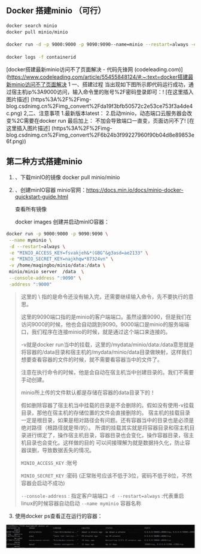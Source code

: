 ##  Docker 搭建minio （可行）

```bash
docker search minio
docker pull minio/minio

docker run -d -p 9000:9000 -p 9090:9090--name=minio --restart=always -e "MINIO_ROOT_USER=maqingbo" -e "MINIO_ROOT_PASSWORD=najkhqw*87324vn" -v /home/data:/data -v /home/config:/root/.minio  minio/minio server /data --console-address ":9000" --address ":9090"

docker logs -f containerid 
```

[docker搭建最新minio访问不了页面解决 - 代码先锋网 (codeleading.com)](https://www.codeleading.com/article/55455848124/#:~:text=docker搭建最新minio访问不了页面解决 1 一、搭建过程 当出现如下图所示即代码运行成功，通过宿主机ip%3A9000访问，输入命令里的账号%2F密码登录即可：! [在这里插入图片描述] (https%3A%2F%2Fimg-blog.csdnimg.cn%2Fimg_convert%2Fda19f3bfb50572c2e53ce753f3a4de4c.png) 2,二、注意事项 1.最新版本latest： 2.启动minio，动态端口云服务器会改变%2C需要在docker run 最后加上： 不加会导致端口一直变，页面访问不了! [在这里插入图片描述] (https%3A%2F%2Fimg-blog.csdnimg.cn%2Fimg_convert%2F6b24b3f99227960f90b04d8e89853e6f.png))



## 第二种方式搭建minio

1. 、下载minIO的镜像
   docker pull minio/minio

2. 、创建minIO容器
   minio官网：https://docs.min.io/docs/minio-docker-quickstart-guide.html

   查看所有镜像

   docker images
   创建并启动minIO容器：

```bash
docker run -p 9000:9000 -p 9090:9090 \
 --name myminio \
 -d --restart=always \
 -e "MINIO_ACCESS_KEY=fsvakjeh&*(GBG^&g3asd=ae2133" \
 -e "MINIO_SECRET_KEY=najkhqw*87324vn" \
 -v /home/maqingbo/minio/data:/data \
 minio/minio server  /data  \
 --console-address ":9090" \
 -address ":9000"
```



> 这里的 \ 指的是命令还没有输入完，还需要继续输入命令，先不要执行的意思。
>
> 这里的9090端口指的是minio的客户端端口。虽然设置9090，但是我们在访问9000的时候，他也会自动跳到9090。9000端口是minio的服务端端口，我们程序在连接minio的时候，就是通过这个端口来连接的。
>
> -v就是docker run当中的挂载，这里的/mydata/minio/data:/data意思就是将容器的/data目录和宿主机的/mydata/minio/data目录做映射，这样我们想要查看容器的文件的时候，就不需要看容器当中的文件了。
>
> 注意在执行命令的时候，他是会自动在宿主机当中创建目录的。我们不需要手动创建。
>
> minio所上传的文件默认都是存储在容器的data目录下的！
>
> 假如删除容器了宿主机当中挂载的目录是不会删除的。假如没有使用-v挂载目录，那他在宿主机的存储位置的文件会直接删除的。
> 宿主机的挂载目录一定是根目录，如果是相对路径会有问题。还有容器当中的目录也是必须是绝对路径（根路径就是带/的）。
> 所谓的挂载其实就是将容器目录和宿主机目录进行绑定了，操作宿主机目录，容器目录也会变化，操作容器目录，宿主机目录也会变化。这样做的目的 可以间接理解为就是数据持久化，防止容器误删，导致数据丢失的情况。
>
> `MINIO_ACCESS_KEY` :账号 
>
> `MINIO_SECRET_KEY` :密码 (正常账号应该不低于3位，密码不低于8位，不然容器会启动不成功)
>
> `--console-address` : 指定客户端端口
> `-d --restart=always` :代表重启linux的时候容器自动启动
> `--name myminio` 容器名称

3. 使用docker ps查看正在运行的容器：

![image-20230112153125195](asset/minio/pic/image-20230112153125195.png)

